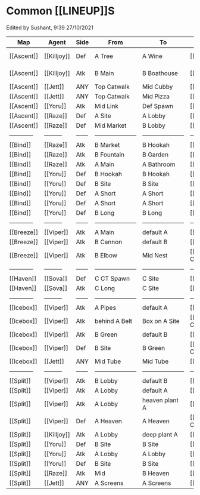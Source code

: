 # Common [[LINEUP]]S
Edited by Sushant, 9:39 27/10/2021

| Map | Agent | Side | From | To | Ability | Link | Notes |
| --- | --- | --- | --- | --- | --- | --- | --- |
| [[Ascent]] | [[Killjoy]] | Def | A Tree | A Wine | [[Nanoswarm]] | [↗](https://youtu.be/kKdTChBxHz8?t=12s) | *ult in tree*<br>*always retake A* |
| [[Ascent]] | [[Killjoy]] | Atk | B Main | B Boathouse | [[Nanoswarm]] | [↗](https://youtu.be/jElqq47XiCQ?t=263s) | *ult in main b/ box*<br>*always take B* |
| [[Ascent]] | [[Jett]] | ANY | Top Catwalk | Mid Cubby | [[Tailwind]] | [↗](https://youtu.be/shz9KqrKHOA) | *super dash* |
| [[Ascent]] | [[Jett]] | ANY | Top Catwalk | Mid Pizza | [[Tailwind]] | [↗](https://youtu.be/rqtAVnw_YA4) | *super dash* |
| [[Ascent]] | [[Yoru]] | Atk | Mid Link | Def Spawn | [[Gatecrash]] | [↗](https://strats.gg/game/valorant/strategies/1629207751680) | — |
| [[Ascent]] | [[Raze]] | Def | A Site | A Lobby | [[Boombot]] | [↗](https://youtu.be/r7yCfa67pFM) | *clear till A lobby* |
| [[Ascent]] | [[Raze]] | Def | Mid Market | B Lobby | [[Boombot]] | [↗](https://youtu.be/0qbP_dk9uAY) | *clear till B lobby* |
| ———— | ——— | —— | ——————— | ——————— | —————— | —— | ————————— |
| [[Bind]] | [[Raze]] | Atk | B Market | B Hookah | [[Boombot]] | [↗](https://youtu.be/0BXuBC78iIM) | — |
| [[Bind]] | [[Raze]] | Atk | B Fountain | B Garden | [[Boombot]] | [↗](https://youtu.be/s9S4RO4QkhY) | — |
| [[Bind]] | [[Raze]] | Atk | A Main | A Bathroom | [[Boombot]] | [↗](https://youtu.be/3duFRhq0Ih8) | — |
| [[Bind]] | [[Yoru]] | Def | B Hookah | B Hookah | [[Gatecrash]] | [↗](https://youtu.be/xlTXc7UXIz0?t=118s) | *fake tp* |
| [[Bind]] | [[Yoru]] | Def | B Site | B Site | [[Gatecrash]] | [↗](https://youtu.be/nQa4Y0LvzPk?t=14s) | *fake tp* |
| [[Bind]] | [[Yoru]] | Def | A Short | A Short | [[Gatecrash]] | [↗](https://youtu.be/nQa4Y0LvzPk?t=46s) | *fake tp* |
| [[Bind]] | [[Yoru]] | Def | A Short | A Short | [[Gatecrash]] | [↗](https://youtu.be/nQa4Y0LvzPk?t=57s) | *fake tp* |
| [[Bind]] | [[Yoru]] | Def | B Long | B Long | [[Gatecrash]] | [↗](https://youtu.be/nQa4Y0LvzPk?t=71s) | *fake tp* |
| ———— | ——— | —— | ——————— | ——————— | —————— | —— | ————————— |
| [[Breeze]] | [[Viper]] | Atk | A Main | default A | [[Snake Bite]] | [↗](https://strats.gg/game/valorant/strategies/1632914092482) | — |
| [[Breeze]] | [[Viper]] | Atk | B Cannon | default B | [[Snake Bite]] | [↗]() | — |
| [[Breeze]] | [[Viper]] | Atk | B Elbow | Mid Nest | [[Poison Cloud]] | [↗](https://youtu.be/LKnLy1qjUX4) | — |
| ———— | ——— | —— | ——————— | ——————— | —————— | —— | ————————— |
| [[Haven]] | [[Sova]] | Def | C CT Spawn | C Site | [[Recon Dart]] | [↗](https://youtu.be/xYFyMStFXEg?t=10s) | *god dart (2 bar)* |
| [[Haven]] | [[Sova]] | Atk | C Long | C Site | [[Recon Dart]] | [↗](https://youtu.be/UWLB6I4UbgI?t=11s) | *god dart* |
| ———— | ——— | —— | ——————— | ——————— | —————— | —— | ————————— |
| [[Icebox]] | [[Viper]] | Atk | A Pipes | default A | [[Snake Bite]] | [↗](https://youtu.be/idByKeMPbGM) | — |
| [[Icebox]] | [[Viper]] | Atk | behind A Belt | Box on A Site | [[Poison Cloud]] | [↗](https://youtu.be/4gAJXkKlb9o) | *blocks all spots* |
| [[Icebox]] | [[Viper]] | Atk | B Green | default B | [[Snake Bite]] | [↗](https://youtu.be/HH3TVFfEY2c) | — |
| [[Icebox]] | [[Viper]] | Def | B Site | B Green | [[Poison Cloud]] | [↗](https://youtu.be/LpDdCCvNVxY?t=579s) | *one way smoke* |
| [[Icebox]] | [[Jett]] | ANY | Mid Tube | Mid Tube | [[Updraft]] | [↗](https://youtu.be/pWFABCD-qus?t=191s) | *jett pixel spot* |
| ———— | ——— | —— | ——————— | ——————— | —————— | —— | ————————— |
| [[Split]] | [[Viper]] | Atk | B Lobby | default B | [[Snake Bite]] | [↗](https://youtu.be/GrLRH4Fq5aA) | — |
| [[Split]] | [[Viper]] | Atk | A Lobby | default A | [[Snake Bite]] | [↗](https://youtu.be/YZhxr2h8FM4) | — |
| [[Split]] | [[Viper]] | Atk | A Lobby | heaven plant A | [[Snake Bite]] | [↗](https://youtu.be/o3DNqsv7crU) | *easier than ^* |
| [[Split]] | [[Viper]] | Def | A Heaven | A Heaven | [[Poison Cloud]] | [↗](https://strats.gg/game/valorant/strategies/1634505143880) | *one way smoke* |
| [[Split]] | [[Killjoy]] | Atk | A Lobby | deep plant A | [[Nanoswarm]] | [↗](https://youtu.be/fziovp2eCNM) | *unbreakable* |
| [[Split]] | [[Yoru]] | Def | B Site | B Site | [[Gatecrash]] | [↗](https://youtu.be/xlTXc7UXIz0?t=137s) | *GOOD fake tp* |
| [[Split]] | [[Yoru]] | Atk | A Lobby | A Lobby | [[Gatecrash]] | [↗](https://youtu.be/VInyj_448hk) | *fake tp* |
| [[Split]] | [[Yoru]] | Def | B Site | B Site | [[Gatecrash]] | [↗](https://youtu.be/DmWrVsBIDVA) | *fake tp* |
| [[Split]] | [[Raze]] | Atk | Mid | B Heaven | [[Boombot]] | [↗](https://youtu.be/RMxE9GNFuSM) | — |
| [[Split]] | [[Jett]] | ANY | A Screens | A Screens | [[Updraft]] | [↗](https://youtu.be/pWFABCD-qus?t=8s) | *jett pixel spot* |
